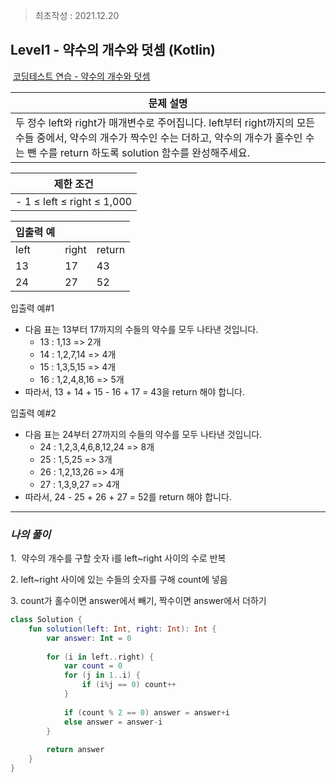 > 최초작성 : 2021.12.20

## ******Level1 - 약수의 개수와 덧셈**** (Kotlin)**

 [코딩테스트 연습 - 약수의 개수와 덧셈](https://programmers.co.kr/learn/courses/30/lessons/77884?language=java)

| **문제 설명** |
| --- |
| 두 정수 left와 right가 매개변수로 주어집니다. left부터 right까지의 모든 수들 중에서, 약수의 개수가 짝수인 수는 더하고, 약수의 개수가 홀수인 수는 뺀 수를 return 하도록 solution 함수를 완성해주세요. |

| **제한 조건** |
| --- |
|   -   1 ≤ left ≤ right ≤ 1,000   |

| **​입출력 예**    |  |  |
| --- | --- | --- |
| left | right | return |
| 13 | 17 | 43 |
| 24 | 27 | 52 |

입출력 예#1
-   다음 표는 13부터 17까지의 수들의 약수를 모두 나타낸 것입니다.
    - 13 : 1,13 => 2개
    - 14 : 1,2,7,14 => 4개
    - 15 : 1,3,5,15 => 4개
    - 16 : 1,2,4,8,16 => 5개
-   따라서, 13 + 14 + 15 - 16 + 17 = 43을 return 해야 합니다.

입출력 예#2
-   다음 표는 24부터 27까지의 수들의 약수를 모두 나타낸 것입니다.
    - 24 : 1,2,3,4,6,8,12,24 => 8개
    - 25 : 1,5,25 => 3개
    - 26 : 1,2,13,26 => 4개
    - 27 : 1,3,9,27 => 4개
-   따라서, 24 - 25 + 26 + 27 = 52를 return 해야 합니다.

---

### _**나의 풀이**_

1.  약수의 개수를 구할 숫자 i를 left~right 사이의 수로 반복

2\. left~right 사이에 있는 수들의 숫자를 구해 count에 넣음

3\. count가 홀수이면 answer에서 빼기, 짝수이면 answer에서 더하기

```kt
class Solution {
    fun solution(left: Int, right: Int): Int {
        var answer: Int = 0
        
        for (i in left..right) {
            var count = 0
            for (j in 1..i) {
                if (i%j == 0) count++
            }
            
            if (count % 2 == 0) answer = answer+i
            else answer = answer-i
        }
        
        return answer
    }
}
```